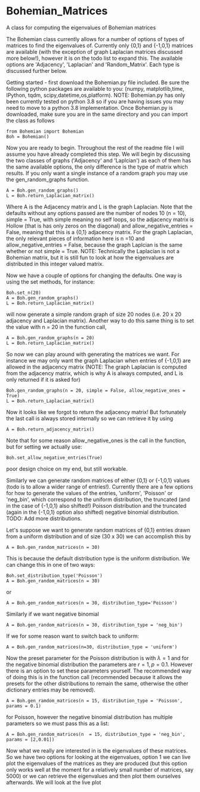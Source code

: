 # Bohemian_Matrices
A class for computing the eigenvalues of Bohemian matrices

The Bohemian class currently allows for a number of options of types of matrices to find the eigenvalues of. Currently only {0,1} and {-1,0,1} matrices are available (with the exception of graph Laplacian matrices discussed more below!), however it is on the todo list to expand this. The available options are 'Adjacency', 'Laplacian' and 'Random_Matrix'. Each type is discussed further below.

Getting started - first download the Bohemian.py file included. Be sure the following python packages are available to you: (numpy, matplotlib,time, IPython, tqdm, scipy,datetime,os,platform). NOTE: Bohemian.py has only been currently tested on python 3.8 so if you are having issues you may need to move to a python 3.8 implementation.
Once Bohemian.py is downloaded, make sure you are in the same directory and you can import the class as follows

```
from Bohemian import Bohemian
Boh = Bohemian()
```

Now you are ready to begin. Throughout the rest of the readme file I will assume you have already completed this step.
We will begin by discussing the two classes of graphs ('Adjacency' and 'Laplcian') as each of them has the same available options, the only difference is the type of matrix which results.
If you only want a single instance of a random graph you may use the gen_random_graphs function.

```
A = Boh.gen_random_graphs()
L = Boh.return_Laplacian_matrix()
```
Where A is the Adjacency matrix and L is the graph Laplacian. Note that the defaults without any options passed are the number of nodes 10 (n = 10), simple = True, with simple meaning no self loops, so the adjacency matrix is Hollow (that is has only zeros on the diagonal) and allow_negative_entries = False, meaning that this is a {0,1} adjacency matrix. For the graph Laplacian, the only relevant pieces of information here is n =10 and allow_negative_entries = False, because the graph Laplcian is the same whether or not simple = True. NOTE: Technically the Laplacian is not a Bohemian matrix, but it is still fun to look at how the eigenvalues are distributed in this integer valued matrix.

Now we have a couple of options for changing the defaults. One way is using the set methods, for instance:

```
Boh.set_n(20)
A = Boh.gen_random_graphs()
L = Boh.return_Laplacian_matrix()
```
will now generate a simple random graph of size 20 nodes (i.e. 20 x 20 adjacency and Laplacian matrix).
Another way to do this same thing is to set the value with n = 20 in the function call,

```
A = Boh.gen_random_graphs(n = 20)
L = Boh.return_Laplacian_matrix()
```

So now we can play around with generating the matrices we want. For instance we may only want the graph Laplacian when entries of {-1,0,1} are allowed in the adjacency matrix (NOTE: The graph Laplacian is computed from the adjacency matrix, which is why A is always computed, and L is only returned if it is asked for)

```
Boh.gen_random_graphs(n = 20, simple = False, allow_negative_ones = True)
L = Boh.return_Laplacian_matrix()
```
Now it looks like we forgot to return the adjacency matrix! But fortunately the last call is always stored internally so we can retrieve it by using
```
A = Boh.return_adjacency_matrix()
```
Note that for some reason allow_negative_ones is the call in the function, but for setting we actually use:
```
Boh.set_allow_negative_entries(True)
```
poor design choice on my end, but still workable.

Similarly we can generate random matrices of either {0,1} or {-1,0,1} values (todo is to allow a wider range of entries!). Currently there are a few options for how to generate the values of the entries, 'uniform', 'Poisson' or 'neg_bin', which correspond to the uniform distribution, the truncated (and in the case of {-1,0,1} also shifted!) Poisson distribution and the truncated (again in the {-1,0,1} option also shifted) negative binomial distribution. TODO: Add more distributions.

Let's suppose we want to generate random matrices of {0,1} entries drawn from a uniform distribution and of size (30 x 30) we can accomplish this by
```
A = Boh.gen_random_matrices(n = 30)
```
This is because the default distribution type is the uniform distribution. We can change this in one of two ways:
```
Boh.set_distribution_type('Poisson')
A = Boh.gen_random_matrices(n = 30)
```
or
```
A = Boh.gen_random_matrices(n = 30, distribution_type='Poisson')
```
Similarly if we want negative binomial
```
A = Boh.gen_random_matrices(n = 30, distribution_type = 'neg_bin')
```
If we for some reason want to switch back to uniform:

```
A = Boh.gen_random_matrices(n=30, distribution_type = 'uniform')
```
Now the preset parameter for the Poisson distribution is with $\lambda = 1$ and for the negative binomial distribution the parameters are $r = 1, p = 0.1$. However there is an option to set these parameters yourself. The recommended way of doing this is in the function call (recommended because it allows the presets for the other distributions to remain the same, otherwise the other dictionary entries may be removed).

```
A = Boh.gen_ramdom_matrices(n = 15, distribution_type = 'Poisson', params = 0.1)
```
for Poisson, however the negative binomial distribution has multiple parameters so we must pass this as a list:

```
A = Boh.gen_random_matrices(n  = 15, distribution_type = 'neg_bin', params = [2,0.01])
```

Now what we really are interested in is the eigenvalues of these matrices. So we have two options for looking at the eigenvalues, option 1 we can live plot the eigenvalues of the matrices as they are produced (but this option only works well at the moment for a relatively small number of matrices, say 5000) or we can retrieve the eigenvalues and then plot them ourselves afterwards.  We will look at the live plot 
